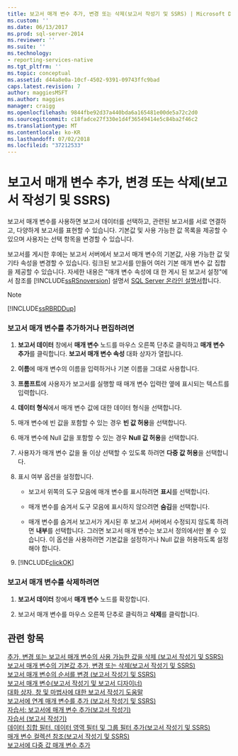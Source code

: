 ```yaml
---
title: 보고서 매개 변수 추가, 변경 또는 삭제(보고서 작성기 및 SSRS) | Microsoft Docs
ms.custom: ''
ms.date: 06/13/2017
ms.prod: sql-server-2014
ms.reviewer: ''
ms.suite: ''
ms.technology:
- reporting-services-native
ms.tgt_pltfrm: ''
ms.topic: conceptual
ms.assetid: d44a8e0a-10cf-4502-9391-09743ffc9bad
caps.latest.revision: 7
author: maggiesMSFT
ms.author: maggies
manager: craigg
ms.openlocfilehash: 9844fbe92d37a440bda6a165481e00de5a72c2d0
ms.sourcegitcommit: c18fadce27f330e1d4f36549414e5c84ba2f46c2
ms.translationtype: MT
ms.contentlocale: ko-KR
ms.lasthandoff: 07/02/2018
ms.locfileid: "37212533"
---
```

# <a name="add-change-or-delete-a-report-parameter-report-builder-and-ssrs"></a>보고서 매개 변수 추가, 변경 또는 삭제(보고서 작성기 및 SSRS)
  보고서 매개 변수를 사용하면 보고서 데이터를 선택하고, 관련된 보고서를 서로 연결하고, 다양하게 보고서를 표현할 수 있습니다. 기본값 및 사용 가능한 값 목록을 제공할 수 있으며 사용자는 선택 항목을 변경할 수 있습니다.  
  
 보고서를 게시한 후에는 보고서 서버에서 보고서 매개 변수의 기본값, 사용 가능한 값 및 기타 속성을 변경할 수 있습니다. 링크된 보고서를 만들어 여러 기본 매개 변수 값 집합을 제공할 수 있습니다. 자세한 내용은 "매개 변수 속성에 대 한 게시 된 보고서 설정"에서 참조를 [!INCLUDE[ssRSnoversion](../../includes/ssrsnoversion-md.md)] 설명서 [SQL Server 온라인 설명서](http://go.microsoft.com/fwlink/?linkid=120955)합니다.  
  
> [!NOTE]  
>  [!INCLUDE[ssRBRDDup](../../includes/ssrbrddup-md.md)]  
  
### <a name="to-add-or-edit-a-report-parameter"></a>보고서 매개 변수를 추가하거나 편집하려면  
  
1.  **보고서 데이터** 창에서 **매개 변수** 노드를 마우스 오른쪽 단추로 클릭하고 **매개 변수 추가**를 클릭합니다. **보고서 매개 변수 속성** 대화 상자가 열립니다.  
  
2.  **이름**에 매개 변수의 이름을 입력하거나 기본 이름을 그대로 사용합니다.  
  
3.  **프롬프트**에 사용자가 보고서를 실행할 때 매개 변수 입력란 옆에 표시되는 텍스트를 입력합니다.  
  
4.  **데이터 형식**에서 매개 변수 값에 대한 데이터 형식을 선택합니다.  
  
5.  매개 변수에 빈 값을 포함할 수 있는 경우 **빈 값 허용**을 선택합니다.  
  
6.  매개 변수에 Null 값을 포함할 수 있는 경우 **Null 값 허용**을 선택합니다.  
  
7.  사용자가 매개 변수 값을 둘 이상 선택할 수 있도록 하려면 **다중 값 허용**을 선택합니다.  
  
8.  표시 여부 옵션을 설정합니다.  
  
    -   보고서 위쪽의 도구 모음에 매개 변수를 표시하려면 **표시**를 선택합니다.  
  
    -   매개 변수를 숨겨서 도구 모음에 표시하지 않으려면 **숨김**을 선택합니다.  
  
    -   매개 변수를 숨겨서 보고서가 게시된 후 보고서 서버에서 수정되지 않도록 하려면 **내부**를 선택합니다. 그러면 보고서 매개 변수는 보고서 정의에서만 볼 수 있습니다. 이 옵션을 사용하려면 기본값을 설정하거나 Null 값을 허용하도록 설정해야 합니다.  
  
9. [!INCLUDE[clickOK](../../includes/clickok-md.md)]  
  
### <a name="to-delete-a-report-parameter"></a>보고서 매개 변수를 삭제하려면  
  
1.  **보고서 데이터** 창에서 **매개 변수** 노드를 확장합니다.  
  
2.  보고서 매개 변수를 마우스 오른쪽 단추로 클릭하고 **삭제**를 클릭합니다.  
  
## <a name="see-also"></a>관련 항목  
 [추가, 변경 또는 보고서 매개 변수의 사용 가능한 값을 삭제 &#40;보고서 작성기 및 SSRS&#41;](add-change-or-delete-available-values-for-a-report-parameter.md)   
 [보고서 매개 변수의 기본값 추가, 변경 또는 삭제&#40;보고서 작성기 및 SSRS&#41;](add-change-or-delete-default-values-for-a-report-parameter.md)   
 [보고서 매개 변수의 순서를 변경 &#40;보고서 작성기 및 SSRS&#41;](change-the-order-of-a-report-parameter-report-builder-and-ssrs.md)   
 [보고서 매개 변수&#40;보고서 작성기 및 보고서 디자이너&#41;](report-parameters-report-builder-and-report-designer.md)   
 [대화 상자, 창 및 마법사에 대한 보고서 작성기 도움말](../report-builder-help-for-dialog-boxes-panes-and-wizards.md)   
 [보고서에 연계 매개 변수를 추가 &#40;보고서 작성기 및 SSRS&#41;](add-cascading-parameters-to-a-report-report-builder-and-ssrs.md)   
 [자습서: 보고서에 매개 변수 추가&#40;보고서 작성기&#41;](../tutorial-add-a-parameter-to-your-report-report-builder.md)   
 [자습서 &#40;보고서 작성기&#41;](../report-builder-tutorials.md)   
 [데이터 집합 필터, 데이터 영역 필터 및 그룹 필터 추가&#40;보고서 작성기 및 SSRS&#41;](add-dataset-filters-data-region-filters-and-group-filters.md)   
 [매개 변수 컬렉션 참조&#40;보고서 작성기 및 SSRS&#41;](built-in-collections-parameters-collection-references-report-builder.md)   
 [보고서에 다중 값 매개 변수 추가](add-a-multi-value-parameter-to-a-report.md)  
  
  
